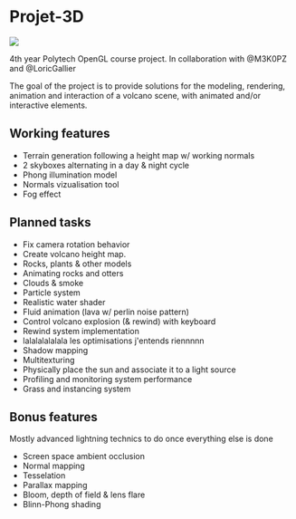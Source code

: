 # Projet-3D

![](https://cdn.discordapp.com/attachments/992077049344819281/1086009873768128644/image.png)

4th year Polytech OpenGL course project.
In collaboration with @M3K0PZ and @LoricGallier

The goal of the project is to provide solutions for the modeling, rendering, animation and interaction of a volcano scene, with animated and/or interactive elements.

## Working features

- Terrain generation following a height map w/ working normals
- 2 skyboxes alternating in a day & night cycle
- Phong illumination model
- Normals vizualisation tool
- Fog effect

## Planned tasks

- Fix camera rotation behavior
- Create volcano height map.
- Rocks, plants & other models       
- Animating rocks and otters                          
- Clouds & smoke
- Particle system 
- Realistic water shader                                                                    
- Fluid animation (lava w/ perlin noise pattern)                         
- Control volcano explosion (& rewind) with keyboard
- Rewind system implementation
- lalalalalalala les optimisations j'entends riennnnn
- Shadow mapping                                                            
- Multitexturing                                                       
- Physically place the sun and associate it to a light source
- Profiling and monitoring system performance                         
- Grass and instancing system

## Bonus features

Mostly advanced lightning technics to do once everything else is done

- Screen space ambient occlusion
- Normal mapping
- Tesselation
- Parallax mapping
- Bloom, depth of field & lens flare
- Blinn-Phong shading
